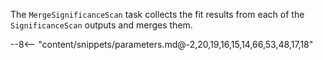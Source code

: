 The `MergeSignificanceScan` task collects the fit results from each of the `SignificanceScan` outputs and merges them.

<div class="dhi_parameter_table">

--8<-- "content/snippets/parameters.md@-2,20,19,16,15,14,66,53,48,17,18"

</div>
